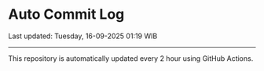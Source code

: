 # Auto Commit Log

Last updated: Tuesday, 16-09-2025 01:19 WIB

---

This repository is automatically updated every 2 hour using GitHub Actions.
